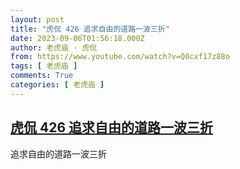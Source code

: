 ```yaml
---
layout: post
title: "虎侃 426 追求自由的道路一波三折"
date: 2023-09-06T01:56:18.000Z
author: 老虎庙 · 虎侃
from: https://www.youtube.com/watch?v=Q0cxf17z88o
tags: [ 老虎庙 ]
comments: True
categories: [ 老虎庙 ]
---
```

<!--1693965378000-->
[虎侃 426 追求自由的道路一波三折](https://www.youtube.com/watch?v=Q0cxf17z88o)
------

<div>
追求自由的道路一波三折
</div>
